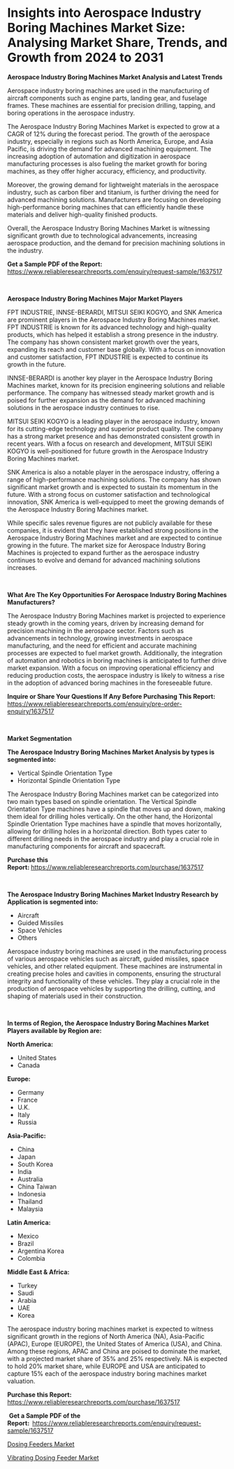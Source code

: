 <p><h1>Insights into Aerospace Industry Boring Machines Market Size: Analysing Market Share, Trends, and Growth from 2024 to 2031</h1></p><p><strong>Aerospace Industry Boring Machines Market Analysis and Latest Trends</strong></p>
<p><p>Aerospace industry boring machines are used in the manufacturing of aircraft components such as engine parts, landing gear, and fuselage frames. These machines are essential for precision drilling, tapping, and boring operations in the aerospace industry.</p><p>The Aerospace Industry Boring Machines Market is expected to grow at a CAGR of 12% during the forecast period. The growth of the aerospace industry, especially in regions such as North America, Europe, and Asia Pacific, is driving the demand for advanced machining equipment. The increasing adoption of automation and digitization in aerospace manufacturing processes is also fueling the market growth for boring machines, as they offer higher accuracy, efficiency, and productivity.</p><p>Moreover, the growing demand for lightweight materials in the aerospace industry, such as carbon fiber and titanium, is further driving the need for advanced machining solutions. Manufacturers are focusing on developing high-performance boring machines that can efficiently handle these materials and deliver high-quality finished products.</p><p>Overall, the Aerospace Industry Boring Machines Market is witnessing significant growth due to technological advancements, increasing aerospace production, and the demand for precision machining solutions in the industry.</p></p>
<p><strong>Get a Sample PDF of the Report:&nbsp;</strong> <a href="https://www.reliableresearchreports.com/enquiry/request-sample/1637517">https://www.reliableresearchreports.com/enquiry/request-sample/1637517</a></p>
<p>&nbsp;</p>
<p><strong>Aerospace Industry Boring Machines Major Market Players</strong></p>
<p><p>FPT INDUSTRIE, INNSE-BERARDI, MITSUI SEIKI KOGYO, and SNK America are prominent players in the Aerospace Industry Boring Machines market.  FPT INDUSTRIE is known for its advanced technology and high-quality products, which has helped it establish a strong presence in the industry. The company has shown consistent market growth over the years, expanding its reach and customer base globally. With a focus on innovation and customer satisfaction, FPT INDUSTRIE is expected to continue its growth in the future.</p><p>INNSE-BERARDI is another key player in the Aerospace Industry Boring Machines market, known for its precision engineering solutions and reliable performance. The company has witnessed steady market growth and is poised for further expansion as the demand for advanced machining solutions in the aerospace industry continues to rise.</p><p>MITSUI SEIKI KOGYO is a leading player in the aerospace industry, known for its cutting-edge technology and superior product quality. The company has a strong market presence and has demonstrated consistent growth in recent years. With a focus on research and development, MITSUI SEIKI KOGYO is well-positioned for future growth in the Aerospace Industry Boring Machines market.</p><p>SNK America is also a notable player in the aerospace industry, offering a range of high-performance machining solutions. The company has shown significant market growth and is expected to sustain its momentum in the future. With a strong focus on customer satisfaction and technological innovation, SNK America is well-equipped to meet the growing demands of the Aerospace Industry Boring Machines market.</p><p>While specific sales revenue figures are not publicly available for these companies, it is evident that they have established strong positions in the Aerospace Industry Boring Machines market and are expected to continue growing in the future. The market size for Aerospace Industry Boring Machines is projected to expand further as the aerospace industry continues to evolve and demand for advanced machining solutions increases.</p></p>
<p>&nbsp;</p>
<p><strong>What Are The Key Opportunities For Aerospace Industry Boring Machines Manufacturers?</strong></p>
<p><p>The Aerospace Industry Boring Machines market is projected to experience steady growth in the coming years, driven by increasing demand for precision machining in the aerospace sector. Factors such as advancements in technology, growing investments in aerospace manufacturing, and the need for efficient and accurate machining processes are expected to fuel market growth. Additionally, the integration of automation and robotics in boring machines is anticipated to further drive market expansion. With a focus on improving operational efficiency and reducing production costs, the aerospace industry is likely to witness a rise in the adoption of advanced boring machines in the foreseeable future.</p></p>
<p><strong>Inquire or Share Your Questions If Any Before Purchasing This Report:</strong> <a href="https://www.reliableresearchreports.com/enquiry/pre-order-enquiry/1637517">https://www.reliableresearchreports.com/enquiry/pre-order-enquiry/1637517</a></p>
<p>&nbsp;</p>
<p><strong>Market Segmentation</strong></p>
<p><strong>The Aerospace Industry Boring Machines Market Analysis by types is segmented into:</strong></p>
<p><ul><li>Vertical Spindle Orientation Type</li><li>Horizontal Spindle Orientation Type</li></ul></p>
<p><p>The Aerospace Industry Boring Machines market can be categorized into two main types based on spindle orientation. The Vertical Spindle Orientation Type machines have a spindle that moves up and down, making them ideal for drilling holes vertically. On the other hand, the Horizontal Spindle Orientation Type machines have a spindle that moves horizontally, allowing for drilling holes in a horizontal direction. Both types cater to different drilling needs in the aerospace industry and play a crucial role in manufacturing components for aircraft and spacecraft.</p></p>
<p><strong>Purchase this Report:&nbsp;</strong><a href="https://www.reliableresearchreports.com/purchase/1637517">https://www.reliableresearchreports.com/purchase/1637517</a></p>
<p>&nbsp;</p>
<p><strong>The Aerospace Industry Boring Machines Market Industry Research by Application is segmented into:</strong></p>
<p><ul><li>Aircraft</li><li>Guided Missiles</li><li>Space Vehicles</li><li>Others</li></ul></p>
<p><p>Aerospace industry boring machines are used in the manufacturing process of various aerospace vehicles such as aircraft, guided missiles, space vehicles, and other related equipment. These machines are instrumental in creating precise holes and cavities in components, ensuring the structural integrity and functionality of these vehicles. They play a crucial role in the production of aerospace vehicles by supporting the drilling, cutting, and shaping of materials used in their construction.</p></p>
<p>&nbsp;</p>
<p><strong>In terms of Region, the Aerospace Industry Boring Machines Market Players available by Region are:</strong></p>
<p>
    <p> <strong> North America: </strong>
        <ul>
            <li>United States</li>
            <li>Canada</li>
        </ul>
        </p> 
    <p> <strong> Europe: </strong>
        <ul>
            <li>Germany</li>
            <li>France</li>
            <li>U.K.</li>
            <li>Italy</li>
            <li>Russia</li>
        </ul>
        </p> 
    <p> <strong> Asia-Pacific: </strong>
        <ul>
            <li>China</li>
            <li>Japan</li>
            <li>South Korea</li>
            <li>India</li>
            <li>Australia</li>
            <li>China Taiwan</li>
            <li>Indonesia</li>
            <li>Thailand</li>
            <li>Malaysia</li>
        </ul>
        </p> 
    <p> <strong> Latin America: </strong>
        <ul>
            <li>Mexico</li>
            <li>Brazil</li>
            <li>Argentina Korea</li>
            <li>Colombia</li>
        </ul>
        </p> 
    <p> <strong> Middle East & Africa: </strong>
        <ul>
            <li>Turkey</li>
            <li>Saudi</li>
            <li>Arabia</li>
            <li>UAE</li>
            <li>Korea</li>
        </ul>
    </p>
    </p>
<p><p>The aerospace industry boring machines market is expected to witness significant growth in the regions of North America (NA), Asia-Pacific (APAC), Europe (EUROPE), the United States of America (USA), and China. Among these regions, APAC and China are poised to dominate the market, with a projected market share of 35% and 25% respectively. NA is expected to hold 20% market share, while EUROPE and USA are anticipated to capture 15% each of the aerospace industry boring machines market valuation.</p></p>
<p><strong>Purchase this Report: </strong><a href="https://www.reliableresearchreports.com/purchase/1637517">https://www.reliableresearchreports.com/purchase/1637517</a></p>
<p>&nbsp;<strong>Get a Sample PDF of the Report:&nbsp;&nbsp;</strong><a href="https://www.reliableresearchreports.com/enquiry/request-sample/1637517">https://www.reliableresearchreports.com/enquiry/request-sample/1637517</a></p>
<p><strong></strong></p>
<p><p><a href="https://issuu.com/reportprime-2/docs/dosing-feeders-market-size-2030.pptx">Dosing Feeders Market</a></p><p><a href="https://issuu.com/reportprime-2/docs/vibrating-dosing-feeder-market-size-2030.pptx">Vibrating Dosing Feeder Market</a></p></p>